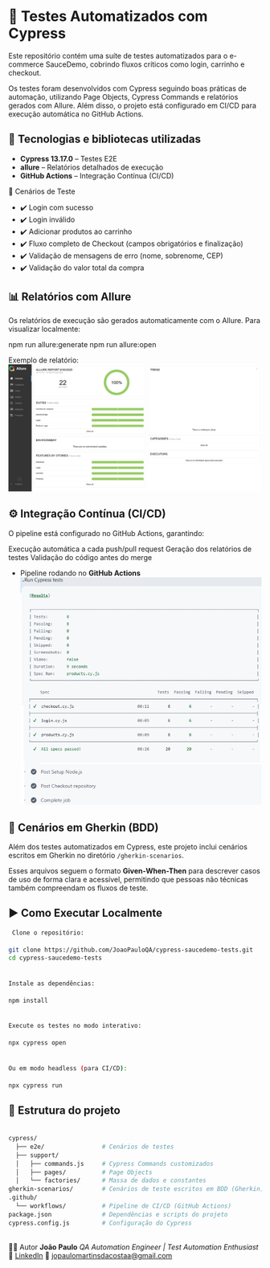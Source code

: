 # 🧪 Testes Automatizados com Cypress

Este repositório contém uma suíte de testes automatizados para o e-commerce SauceDemo, cobrindo fluxos críticos como login, carrinho e checkout.

Os testes foram desenvolvidos com Cypress seguindo boas práticas de automação, utilizando Page Objects, Cypress Commands e relatórios gerados com Allure.
Além disso, o projeto está configurado em CI/CD para execução automática no GitHub Actions.

## 🚀 Tecnologias e bibliotecas utilizadas
- **Cypress 13.17.0** – Testes E2E 
- **allure** – Relatórios detalhados de execução
- **GitHub Actions** – Integração Contínua (CI/CD)

📌 Cenários de Teste

- ✔️ Login com sucesso
- ✔️ Login inválido
- ✔️ Adicionar produtos ao carrinho
- ✔️ Fluxo completo de Checkout (campos obrigatórios e finalização)
- ✔️ Validação de mensagens de erro (nome, sobrenome, CEP)
- ✔️ Validação do valor total da compra

## 📊 Relatórios com Allure

Os relatórios de execução são gerados automaticamente com o Allure.
Para visualizar localmente:

npm run allure:generate
npm run allure:open


Exemplo de relatório:
![Allure Report](assets/allure-reports.png)

## ⚙️ Integração Contínua (CI/CD)

O pipeline está configurado no GitHub Actions, garantindo:

Execução automática a cada push/pull request
Geração dos relatórios de testes
Validação do código antes do merge

- Pipeline rodando no **GitHub Actions**  
![CI/CD](assets/CI-CD.png)


## 📝 Cenários em Gherkin (BDD)

Além dos testes automatizados em Cypress, este projeto inclui cenários escritos em Gherkin no diretório `/gherkin-scenarios`.

Esses arquivos seguem o formato **Given-When-Then** para descrever casos de uso de forma clara e acessível, permitindo que pessoas não técnicas também compreendam os fluxos de teste.


## ▶️ Como Executar Localmente
```bash
 Clone o repositório:

git clone https://github.com/JoaoPauloQA/cypress-saucedemo-tests.git
cd cypress-saucedemo-tests


Instale as dependências:

npm install


Execute os testes no modo interativo:

npx cypress open


Ou em modo headless (para CI/CD):

npx cypress run

```
## 📁 Estrutura do projeto

```bash

cypress/
  ├── e2e/                # Cenários de testes 
  ├── support/
  │   ├── commands.js     # Cypress Commands customizados
  │   ├── pages/          # Page Objects
  │   └── factories/      # Massa de dados e constantes
gherkin-scenarios/        # Cenários de teste escritos em BDD (Gherkin)
.github/
  └── workflows/          # Pipeline de CI/CD (GitHub Actions)
package.json              # Dependências e scripts do projeto
cypress.config.js         # Configuração do Cypress



```

👨‍💻 Autor
**João Paulo** 
*QA Automation Engineer | Test Automation Enthusiast*
🔗 [LinkedIn](https://www.linkedin.com/in/jo%C3%A3o-paulo-6a1b3a207/)
📧 jopaulomartinsdacostaa@gmail.com


